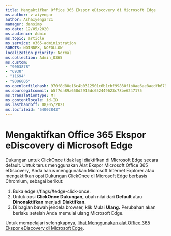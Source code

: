 ```yaml
---
title: Mengaktifkan Office 365 Ekspor eDiscovery di Microsoft Edge
ms.author: v-aiyengar
author: AshaIyengar21
manager: dansimp
ms.date: 12/05/2020
ms.audience: Admin
ms.topic: article
ms.service: o365-administration
ROBOTS: NOINDEX, NOFOLLOW
localization_priority: Normal
ms.collection: Admin_O365
ms.custom:
- "9003878"
- "6930"
- "11694"
- "9006005"
ms.openlocfilehash: 970f8d80e16c4b0312501c6b1cbf99830f1b0ae6ae8aedfb679ca2cbd9709112
ms.sourcegitcommit: b5f7da89a650d2915dc652449623c78be6247175
ms.translationtype: MT
ms.contentlocale: id-ID
ms.lasthandoff: 08/05/2021
ms.locfileid: "54002843"
---
```

# <a name="enable-office-365-ediscovery-export-tool-in-microsoft-edge"></a>Mengaktifkan Office 365 Ekspor eDiscovery di Microsoft Edge

Dukungan untuk ClickOnce tidak lagi diaktifkan di Microsoft Edge secara default. Untuk terus menggunakan Alat Ekspor Microsoft Office 365 eDiscovery, Anda harus menggunakan Microsoft Internet Explorer atau mengaktifkan opsi Dukungan ClickOnce di Microsoft Edge berbasis Chromium, sebagai berikut:

1. Buka edge://flags/#edge-click-once.
1. Untuk opsi **ClickOnce Dukungan,** ubah nilai dari **Default** atau **Dinonaktifkan** menjadi **Diaktifkan.**
1. Di bagian bawah jendela browser, klik Mulai **Ulang.** Perubahan akan berlaku setelah Anda memulai ulang Microsoft Edge.

Untuk mempelajari selengkapnya, [lihat Menggunakan alat Office 365 Ekspor eDiscovery di Microsoft Edge](https://go.microsoft.com/fwlink/?linkid=2111611).

